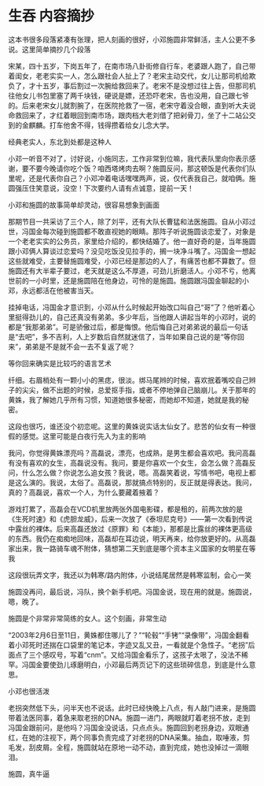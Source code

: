 # 生吞 内容摘抄



这本书很多段落紧凑有张理，把人刻画的很好，小邓施圆非常鲜活，主人公更不多说。这里简单摘抄几个段落


宋某，四十五岁，下岗五年了，在南市场八卦街修自行车，老婆跟人跑了，自己带着闺女，老老实实一人，怎么跟社会人扯上了？老宋主动交代，女儿让那司机给欺负了，才十五岁，事后割过一次腕给救回来了。老宋不是没想过往上告，但那司机往他女儿书包里塞了两千块钱，硬说是嫖，还恐吓老宋，告也没用，自己跟七爷的。后来老宋女儿就割腕了，在医院抢救了一宿，老宋守着没合眼，直到听大夫说命救回来了，才红着眼回到南市场，跟肉档大老刘借了把剁骨刀，坐了十二站公交到的金麒麟。打车他舍不得，钱得攒着给女儿念大学。

经典老实人，东北到处都是这种人


小邓一听音不对了，讨好说，小施同志，工作非常到位嘛，我代表队里向你表示感谢，要不要今晚请你吃个饭？咱西塔烤肉去啊？施圆反问，那这顿饭是代表你们队里呢，还是代表你自己？小邓冲着电话嘿嘿两声，说，仅代表我自己，就咱俩。施圆强压住笑意说，没空！下次要约人请有点诚意，提前一天！

小邓和施圆的故事简单却灵动，很容易想象到画面


那期节目一共采访了三个人，除了刘平，还有大队长曹猛和法医施圆。自从小邓过世，冯国金每次碰到施圆都不敢直视她的眼睛。那阵子听说施圆谈恋爱了，对象是一个老老实实的公务员，家里给介绍的，都快结婚了。他一直好奇的是，当年施圆跟小邓俩人算谈过恋爱吗？没见吃饭没见拉手的，搁一块净斗嘴了。冯国金一想起这些就难受，主要替施圆难受，小邓已经是那边的人了，有痛苦也都不算数了。但施圆还有大半辈子要过，老天就是这么不厚道，可劲儿折磨活人。小邓不亏，他离世前的一小时里，还是施圆陪在他身边，可怜的是施圆。施圆跟冯国金聊起的小邓，永远都活在他被害当天。


挂掉电话，冯国金才意识到，小邓从什么时候起开始改口叫自己“哥”了？他听着心里挺得劲儿的，自己还真没有弟弟。多少年后，当他跟人讲起当年的小邓时，说的都是“我那弟弟”。可是骄傲过后，都是悔恨。他后悔自己对弟弟说的最后一句话是“去吧”，多不吉利，人上岁数后自然就迷信了，当年如果自己说的是“等你回来”，弟弟是不是就不会一去不复返了呢？

等你回来确实是比较巧的语言艺术


纤细。右眉梢处有一颗小小的黑痣，很淡。绑马尾辫的时候，喜欢抿着嘴咬自己辫子的尖尖，做不出题的时候，总爱抠手指，或者不停地弹自己脑崩儿。关于那年的黄姝，我了解她几乎所有习惯，知道她很多秘密，而她却不知道，她就是我的秘密。


这段也很巧，谁还没个初恋呢。这里的黄姝说实话太仙女了。悲苦的仙女有一种很假的感觉。这里可能是白夜行先入为主的影响


我问，你觉得黄姝漂亮吗？高磊说，漂亮，也成熟，是男生都会喜欢吧。我问高磊有没有喜欢的女生，高磊说没有。我问，要是你喜欢一个女生，会怎么做？高磊反问，什么怎么做？你说怎么追女孩？我说，嗯。高磊笑着说，写情书吧，电视上都是这么演的。我说，太俗了。高磊说，那就搞点特别的，反正就是得表达。我问，真的？高磊说，喜欢一个人，为什么要藏着掖着？


游戏打累了，高磊会在VCD机里放两张外国电影碟，都是租的，前两次放的是《生死时速》和《虎胆龙威》，后来一次放了《泰坦尼克号》——第一次看到传说中露丝的裸体。后来高磊还放过《原罪》和《本能》，那都是比露丝的裸体更高级的东西。我仍在痴痴地回味，高磊却在耳边说，明天再来，给你放更好的。从高磊家出来，我一路骑车魂不附体，猜想第二天到底是哪个资本主义国家的女明星在等我

这段很玩弄文字，我还以为韩寒/路内附体，小说结尾居然是韩寒监制，会心一笑

施圆没再问，最后说，冯队，换个新手机吧。冯国金说，现在用的就是。施圆说，嗯，晚了。

施圆是个非常非常简练的女人。这个刻画，非常生动


“2003年2月6日至11日，黄姝都住哪儿了？”“轮毂”“手铐”“录像带”，冯国金翻看着小邓死时还揣在口袋里的笔记本，字迹又乱又丑，一看就是个急性子。“老拐”后面点了三个感叹号，写着“cnm”。又给冯国金看乐了，这孩子太哏了，没法不稀罕。冯国金要使劲儿琢磨明白，小邓最后两页记下的这些琐碎信息，到底是什么意思。

小邓也很活泼



老拐突然低下头，问半天也不说话。此时已经快晚上八点，有人敲门进来，是施圆带着法医同事，着急来取老拐的DNA。施圆一进门，两眼就盯着老拐不放，走到冯国金跟前问，是他吗？冯国金没说话，只点点头。施圆回到老拐身边，双眼通红，在她的注视下，两个同事负责完成了对老拐的DNA采集。抽血，取唾液，剪毛发，刮皮屑。全程，施圆就站在原地一动不动，直到完成，她也没掉过一滴眼泪。

施圆，真牛逼

